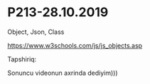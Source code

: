 # P213-28.10.2019

Object, Json, Class

https://www.w3schools.com/js/js_objects.asp


Tapshiriq:

Sonuncu videonun axrinda dediyim)))
